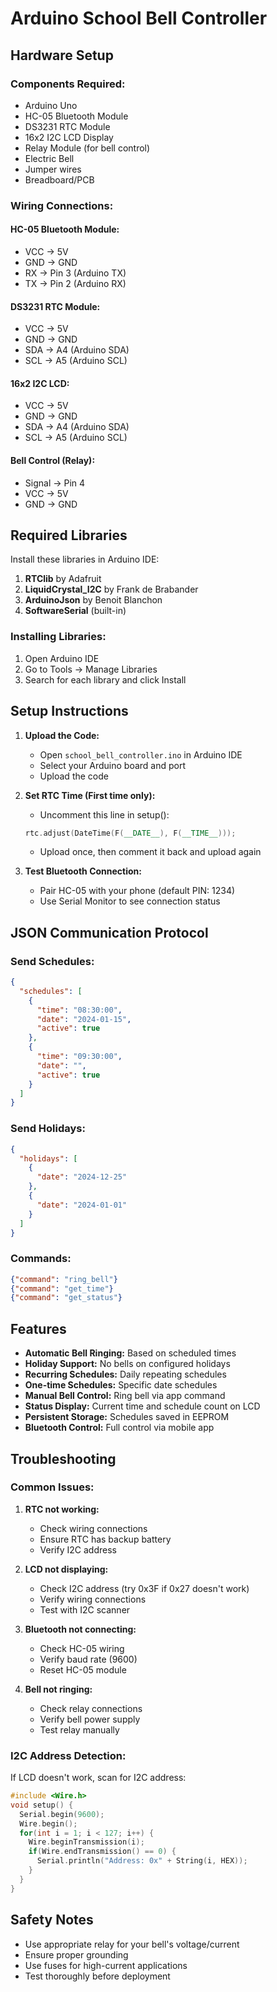 # Arduino School Bell Controller

## Hardware Setup

### Components Required:
- Arduino Uno
- HC-05 Bluetooth Module
- DS3231 RTC Module
- 16x2 I2C LCD Display
- Relay Module (for bell control)
- Electric Bell
- Jumper wires
- Breadboard/PCB

### Wiring Connections:

#### HC-05 Bluetooth Module:
- VCC → 5V
- GND → GND
- RX → Pin 3 (Arduino TX)
- TX → Pin 2 (Arduino RX)

#### DS3231 RTC Module:
- VCC → 5V
- GND → GND
- SDA → A4 (Arduino SDA)
- SCL → A5 (Arduino SCL)

#### 16x2 I2C LCD:
- VCC → 5V
- GND → GND
- SDA → A4 (Arduino SDA)
- SCL → A5 (Arduino SCL)

#### Bell Control (Relay):
- Signal → Pin 4
- VCC → 5V
- GND → GND

## Required Libraries

Install these libraries in Arduino IDE:

1. **RTClib** by Adafruit
2. **LiquidCrystal_I2C** by Frank de Brabander
3. **ArduinoJson** by Benoit Blanchon
4. **SoftwareSerial** (built-in)

### Installing Libraries:
1. Open Arduino IDE
2. Go to Tools → Manage Libraries
3. Search for each library and click Install

## Setup Instructions

1. **Upload the Code:**
   - Open `school_bell_controller.ino` in Arduino IDE
   - Select your Arduino board and port
   - Upload the code

2. **Set RTC Time (First time only):**
   - Uncomment this line in setup():
   ```cpp
   rtc.adjust(DateTime(F(__DATE__), F(__TIME__)));
   ```
   - Upload once, then comment it back and upload again

3. **Test Bluetooth Connection:**
   - Pair HC-05 with your phone (default PIN: 1234)
   - Use Serial Monitor to see connection status

## JSON Communication Protocol

### Send Schedules:
```json
{
  "schedules": [
    {
      "time": "08:30:00",
      "date": "2024-01-15",
      "active": true
    },
    {
      "time": "09:30:00",
      "date": "",
      "active": true
    }
  ]
}
```

### Send Holidays:
```json
{
  "holidays": [
    {
      "date": "2024-12-25"
    },
    {
      "date": "2024-01-01"
    }
  ]
}
```

### Commands:
```json
{"command": "ring_bell"}
{"command": "get_time"}
{"command": "get_status"}
```

## Features

- **Automatic Bell Ringing:** Based on scheduled times
- **Holiday Support:** No bells on configured holidays
- **Recurring Schedules:** Daily repeating schedules
- **One-time Schedules:** Specific date schedules
- **Manual Bell Control:** Ring bell via app command
- **Status Display:** Current time and schedule count on LCD
- **Persistent Storage:** Schedules saved in EEPROM
- **Bluetooth Control:** Full control via mobile app

## Troubleshooting

### Common Issues:

1. **RTC not working:**
   - Check wiring connections
   - Ensure RTC has backup battery
   - Verify I2C address

2. **LCD not displaying:**
   - Check I2C address (try 0x3F if 0x27 doesn't work)
   - Verify wiring connections
   - Test with I2C scanner

3. **Bluetooth not connecting:**
   - Check HC-05 wiring
   - Verify baud rate (9600)
   - Reset HC-05 module

4. **Bell not ringing:**
   - Check relay connections
   - Verify bell power supply
   - Test relay manually

### I2C Address Detection:
If LCD doesn't work, scan for I2C address:
```cpp
#include <Wire.h>
void setup() {
  Serial.begin(9600);
  Wire.begin();
  for(int i = 1; i < 127; i++) {
    Wire.beginTransmission(i);
    if(Wire.endTransmission() == 0) {
      Serial.println("Address: 0x" + String(i, HEX));
    }
  }
}
```

## Safety Notes

- Use appropriate relay for your bell's voltage/current
- Ensure proper grounding
- Use fuses for high-current applications
- Test thoroughly before deployment